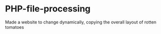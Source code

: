 # PHP-file-processing
Made a website to change dynamically, copying the overall layout of rotten tomatoes
